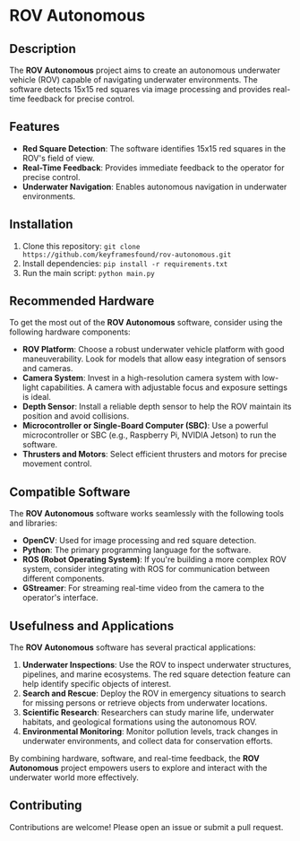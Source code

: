 # ROV Autonomous

## Description

The **ROV Autonomous** project aims to create an autonomous underwater vehicle (ROV) capable of navigating underwater environments. The software detects 15x15 red squares via image processing and provides real-time feedback for precise control.

## Features

- **Red Square Detection**: The software identifies 15x15 red squares in the ROV's field of view.
- **Real-Time Feedback**: Provides immediate feedback to the operator for precise control.
- **Underwater Navigation**: Enables autonomous navigation in underwater environments.

## Installation

1. Clone this repository: `git clone https://github.com/keyframesfound/rov-autonomous.git`
2. Install dependencies: `pip install -r requirements.txt`
3. Run the main script: `python main.py`

## Recommended Hardware

To get the most out of the **ROV Autonomous** software, consider using the following hardware components:

- **ROV Platform**: Choose a robust underwater vehicle platform with good maneuverability. Look for models that allow easy integration of sensors and cameras.
- **Camera System**: Invest in a high-resolution camera system with low-light capabilities. A camera with adjustable focus and exposure settings is ideal.
- **Depth Sensor**: Install a reliable depth sensor to help the ROV maintain its position and avoid collisions.
- **Microcontroller or Single-Board Computer (SBC)**: Use a powerful microcontroller or SBC (e.g., Raspberry Pi, NVIDIA Jetson) to run the software.
- **Thrusters and Motors**: Select efficient thrusters and motors for precise movement control.

## Compatible Software

The **ROV Autonomous** software works seamlessly with the following tools and libraries:

- **OpenCV**: Used for image processing and red square detection.
- **Python**: The primary programming language for the software.
- **ROS (Robot Operating System)**: If you're building a more complex ROV system, consider integrating with ROS for communication between different components.
- **GStreamer**: For streaming real-time video from the camera to the operator's interface.

## Usefulness and Applications

The **ROV Autonomous** software has several practical applications:

1. **Underwater Inspections**: Use the ROV to inspect underwater structures, pipelines, and marine ecosystems. The red square detection feature can help identify specific objects of interest.
2. **Search and Rescue**: Deploy the ROV in emergency situations to search for missing persons or retrieve objects from underwater locations.
3. **Scientific Research**: Researchers can study marine life, underwater habitats, and geological formations using the autonomous ROV.
4. **Environmental Monitoring**: Monitor pollution levels, track changes in underwater environments, and collect data for conservation efforts.

By combining hardware, software, and real-time feedback, the **ROV Autonomous** project empowers users to explore and interact with the underwater world more effectively.

## Contributing

Contributions are welcome! Please open an issue or submit a pull request.
